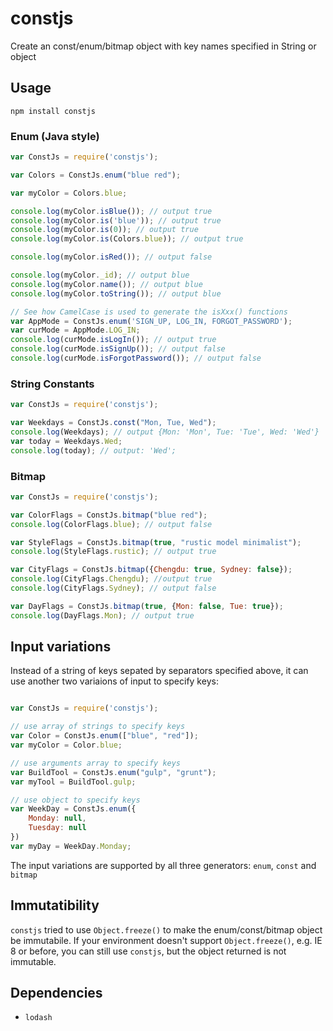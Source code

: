 constjs
========

Create an const/enum/bitmap object with key names specified in String or object

## Usage


`npm install constjs`


### Enum (Java style)

```javascript
var ConstJs = require('constjs');

var Colors = ConstJs.enum("blue red");

var myColor = Colors.blue;

console.log(myColor.isBlue()); // output true
console.log(myColor.is('blue')); // output true
console.log(myColor.is(0)); // output true
console.log(myColor.is(Colors.blue)); // output true

console.log(myColor.isRed()); // output false

console.log(myColor._id); // output blue
console.log(myColor.name()); // output blue
console.log(myColor.toString()); // output blue

// See how CamelCase is used to generate the isXxx() functions
var AppMode = ConstJs.enum('SIGN_UP, LOG_IN, FORGOT_PASSWORD');
var curMode = AppMode.LOG_IN;
console.log(curMode.isLogIn()); // output true
console.log(curMode.isSignUp()); // output false
console.log(curMode.isForgotPassword()); // output false

```

### String Constants

```javascript
var ConstJs = require('constjs');

var Weekdays = ConstJs.const("Mon, Tue, Wed");
console.log(Weekdays); // output {Mon: 'Mon', Tue: 'Tue', Wed: 'Wed'}
var today = Weekdays.Wed;
console.log(today); // output: 'Wed';
```

### Bitmap

```javascript
var ConstJs = require('constjs');

var ColorFlags = ConstJs.bitmap("blue red");
console.log(ColorFlags.blue); // output false

var StyleFlags = ConstJs.bitmap(true, "rustic model minimalist");
console.log(StyleFlags.rustic); // output true

var CityFlags = ConstJs.bitmap({Chengdu: true, Sydney: false});
console.log(CityFlags.Chengdu); //output true
console.log(CityFlags.Sydney); // output false

var DayFlags = ConstJs.bitmap(true, {Mon: false, Tue: true});
console.log(DayFlags.Mon); // output true 
```


## Input variations

Instead of a string of keys sepated by separators specified above, it can use another two variaions of input to specify keys:

```javascript

var ConstJs = require('constjs');

// use array of strings to specify keys
var Color = ConstJs.enum(["blue", "red"]);
var myColor = Color.blue;

// use arguments array to specify keys
var BuildTool = ConstJs.enum("gulp", "grunt");
var myTool = BuildTool.gulp;

// use object to specify keys
var WeekDay = ConstJs.enum({
    Monday: null,
    Tuesday: null
})
var myDay = WeekDay.Monday;
```

The input variations are supported by all three generators: `enum`, `const` and `bitmap`


## Immutatibility

`constjs` tried to use `Object.freeze()` to make the enum/const/bitmap object be immutabile. If your environment doesn't support `Object.freeze()`, e.g. IE 8 or before, you can still use `constjs`, but the object returned is not immutable.

Dependencies
--------------

* `lodash`